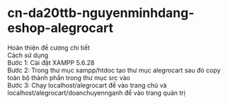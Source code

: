 # cn-da20ttb-nguyenminhdang-eshop-alegrocart
Hoàn thiện đề cương chi tiết <br>
Cách sử dụng<br>
Bước 1: Cài đặt XAMPP 5.6.28<br>
Bước 2: Trong thư mục xampp/htdoc tạo thư mục alegrocart sau đó copy toàn bộ thành phần trong thư mục src vào<br>
Bước 3: Chạy localhost/alegrocart để vào trang chủ và localhost/alegrocart/doanchuyennganh để vào trang quản trị
